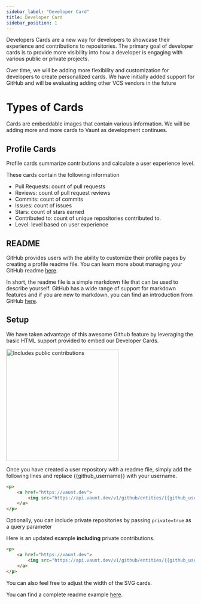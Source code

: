 ```yaml
---
sidebar_label: "Developer Card"
title: Developer Card
sidebar_position: 1
---
```

Developers Cards are a new way for developers to showcase their experience and contributions to repositories. The primary goal of developer cards is to provide more visibility into how a developer is engaging with various public or private projects.

Over time, we will be adding more flexibility and customization for developers to create personalized cards. We have initially added support for GitHub and will be evaluating adding other VCS vendors in the future

# Types of Cards 

Cards are embeddable images that contain various information. We will be adding more and more cards to Vaunt as development continues. 

## Profile Cards 

Profile cards summarize contributions and calculate a user experience level. 

These cards contain the following information 
- Pull Requests: count of pull requests 
- Reviews: count of pull request reviews  
- Commits: count of commits 
- Issues: count of issues 
- Stars: count of stars earned 
- Contributed to: count of unique repositories contributed to. 
- Level: level based on user experience

## README

GitHub provides users with the ability to customize their profile pages by creating a profile readme file. You can learn more about managing your GitHub readme [here](https://docs.github.com/en/account-and-profile/setting-up-and-managing-your-github-profile/customizing-your-profile/managing-your-profile-readme).

In short, the readme file is a simple markdown file that can be used to describe yourself. GitHub has a wide range of support for markdown features and if you are new to markdown, you can find an introduction from GitHub [here](https://docs.github.com/en/get-started/writing-on-github/getting-started-with-writing-and-formatting-on-github/basic-writing-and-formatting-syntax).

## Setup

We have taken advantage of this awesome Github feature by leveraging the basic HTML support provided to embed our Developer Cards.

</p>    
<a href="https://community.vaunt.dev/board/simonmazzaroth">
        <img src="https://api.vaunt.dev/v1/github/entities/simonmazzaroth/contributions?format=svg" width="300" title="Includes public contributions"/>
    </a>
</p>

Once you have created a user repository with a readme file, simply add the following lines and replace {{github_username}} with your username.

```html
<p>
    <a href="https://vaunt.dev">
        <img src="https://api.vaunt.dev/v1/github/entities/{{github_username}}/contributions?format=svg" width="350" title="Includes public contributions"/>
    </a>
</p>
```

Optionally, you can include private repositories by passing `private=true` as a query parameter

Here is an updated example **including** private contributions.

```html
<p>
    <a href="https://vaunt.dev">
        <img src="https://api.vaunt.dev/v1/github/entities/{{github_username}}/contributions?format=svg&private=true" width="350" title="Includes public and private contributions" />
    </a>
</p>
```

You can also feel free to adjust the width of the SVG cards.

You can find a complete readme example [here](https://github.com/simonmazzaroth/simonmazzaroth/blob/main/README.md).
